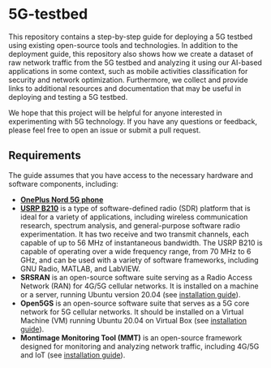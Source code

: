 # 5G-testbed
This repository contains a step-by-step guide for deploying a 5G testbed using existing open-source tools and technologies. In addition to the deployment guide, this repository also shows how we create a dataset of raw network traffic from the 5G testbed and analyzing it using our AI-based applications in some context, such as mobile activities classification for security and network optimization. Furthermore, we collect and provide links to additional resources and documentation that may be useful in deploying and testing a 5G testbed.

We hope that this project will be helpful for anyone interested in experimenting with 5G technology. If you have any questions or feedback, please feel free to open an issue or submit a pull request.

## Requirements
The guide assumes that you have access to the necessary hardware and software components, including:
- [**OnePlus Nord 5G phone**](https://www.oneplus.com/fr/nord-ce-5g/specs)
- [**USRP B210**](https://www.ettus.com/all-products/ub210-kit/) is a type of software-defined radio (SDR) platform that is ideal for a variety of applications, including wireless communication research, spectrum analysis, and general-purpose software radio experimentation. It has two receive and two transmit channels, each capable of up to 56 MHz of instantaneous bandwidth. The USRP B210 is capable of operating over a wide frequency range, from 70 MHz to 6 GHz, and can be used with a variety of software frameworks, including GNU Radio, MATLAB, and LabVIEW.
- **SRSRAN** is an open-source software suite serving as a Radio Access Network (RAN) for 4G/5G cellular networks. It is installed on a machine or a server, running Ubuntu version 20.04 (see [installation guide](./srsRAN.md)).
- **Open5GS** is an open-source software suite that serves as a 5G core network for 5G cellular networks. It should be installed on a Virtual Machine (VM) running Ubuntu 20.04 on Virtual Box (see [installation guide](./open5gs.md)).
- **Montimage Monitoring Tool (MMT)** is an open-source framework designed for monitoring and analyzing network traffic, including 4G/5G and IoT (see [installation guide](./mmt.md)).


